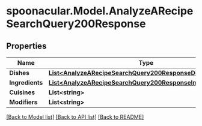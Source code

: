 # spoonacular.Model.AnalyzeARecipeSearchQuery200Response

## Properties

Name | Type | Description | Notes
------------ | ------------- | ------------- | -------------
**Dishes** | [**List&lt;AnalyzeARecipeSearchQuery200ResponseDishesInner&gt;**](AnalyzeARecipeSearchQuery200ResponseDishesInner.md) |  | 
**Ingredients** | [**List&lt;AnalyzeARecipeSearchQuery200ResponseIngredientsInner&gt;**](AnalyzeARecipeSearchQuery200ResponseIngredientsInner.md) |  | 
**Cuisines** | **List&lt;string&gt;** |  | 
**Modifiers** | **List&lt;string&gt;** |  | 

[[Back to Model list]](../README.md#documentation-for-models) [[Back to API list]](../README.md#documentation-for-api-endpoints) [[Back to README]](../README.md)

